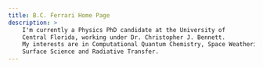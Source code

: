 ```yaml
---
title: B.C. Ferrari Home Page
description: >
    I'm currently a Physics PhD candidate at the University of
    Central Florida, working under Dr. Christopher J. Bennett.
    My interests are in Computational Quantum Chemistry, Space Weathering,
    Surface Science and Radiative Transfer.
---
```


